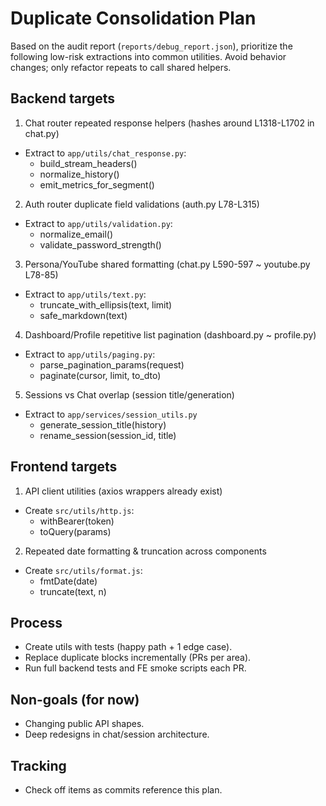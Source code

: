 # Duplicate Consolidation Plan

Based on the audit report (`reports/debug_report.json`), prioritize the following low-risk extractions into common utilities. Avoid behavior changes; only refactor repeats to call shared helpers.

## Backend targets

1) Chat router repeated response helpers (hashes around L1318-L1702 in chat.py)
- Extract to `app/utils/chat_response.py`:
  - build_stream_headers()
  - normalize_history()
  - emit_metrics_for_segment()

2) Auth router duplicate field validations (auth.py L78-L315)
- Extract to `app/utils/validation.py`:
  - normalize_email()
  - validate_password_strength()

3) Persona/YouTube shared formatting (chat.py L590-597 ~ youtube.py L78-85)
- Extract to `app/utils/text.py`:
  - truncate_with_ellipsis(text, limit)
  - safe_markdown(text)

4) Dashboard/Profile repetitive list pagination (dashboard.py ~ profile.py)
- Extract to `app/utils/paging.py`:
  - parse_pagination_params(request)
  - paginate(cursor, limit, to_dto)

5) Sessions vs Chat overlap (session title/generation)
- Extract to `app/services/session_utils.py`
  - generate_session_title(history)
  - rename_session(session_id, title)

## Frontend targets

1) API client utilities (axios wrappers already exist)
- Create `src/utils/http.js`:
  - withBearer(token)
  - toQuery(params)

2) Repeated date formatting & truncation across components
- Create `src/utils/format.js`:
  - fmtDate(date)
  - truncate(text, n)

## Process
- Create utils with tests (happy path + 1 edge case).
- Replace duplicate blocks incrementally (PRs per area).
- Run full backend tests and FE smoke scripts each PR.

## Non-goals (for now)
- Changing public API shapes.
- Deep redesigns in chat/session architecture.

## Tracking
- Check off items as commits reference this plan.
